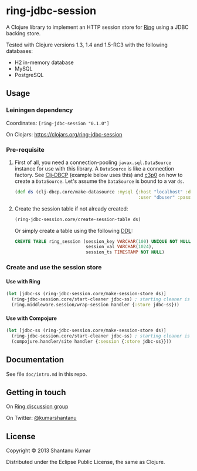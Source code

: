 # ring-jdbc-session

A Clojure library to implement an HTTP session store for
[Ring](https://github.com/ring-clojure/ring) using a JDBC backing store.

Tested with Clojure versions 1.3, 1.4 and 1.5-RC3 with the following databases:

* H2 in-memory database
* MySQL
* PostgreSQL

## Usage

### Leiningen dependency

Coordinates: `[ring-jdbc-session "0.1.0"]`

On Clojars: https://clojars.org/ring-jdbc-session

### Pre-requisite

1. First of all, you need a connection-pooling `javax.sql.DataSource` instance
for use with this library. A `DataSource` is like a connection factory. See
[Clj-DBCP](https://github.com/kumarshantanu/clj-dbcp) (example below uses this) and
[c3p0](http://clojure.github.com/java.jdbc/doc/clojure/java/jdbc/ConnectionPooling.html)
on how to create a `DataSource`. Let's assume the `DataSource` is bound to a var `ds`.

    ```clojure
    (def ds (clj-dbcp.core/make-datasource :mysql {:host "localhost" :database "abc"
                                                   :user "dbuser" :password "s3cr3t"}))
    ```

2. Create the session table if not already created:

    ```clojure
    (ring-jdbc-session.core/create-session-table ds)
    ```

    Or simply create a table using the following
    [DDL](http://en.wikipedia.org/wiki/Data_definition_language):

    ```sql
    CREATE TABLE ring_session (session_key VARCHAR(100) UNIQUE NOT NULL,
                               session_val VARCHAR(1024),
                               session_ts TIMESTAMP NOT NULL)
    ```

### Create and use the session store

#### Use with Ring

```clojure
(let [jdbc-ss (ring-jdbc-session.core/make-session-store ds)]
  (ring-jdbc-session.core/start-cleaner jdbc-ss) ; starting cleaner is optional
  (ring.middleware.session/wrap-session handler {:store jdbc-ss}))
```

#### Use with Compojure

```clojure
(let [jdbc-ss (ring-jdbc-session.core/make-session-store ds)]
  (ring-jdbc-session.core/start-cleaner jdbc-ss) ; starting cleaner is optional
  (compojure.handler/site handler {:session {:store jdbc-ss}}))
```

## Documentation

See file `doc/intro.md` in this repo.

## Getting in touch

On [Ring discussion group](https://groups.google.com/forum/?fromgroups=#!forum/ring-clojure)

On Twitter: [@kumarshantanu](https://twitter.com/kumarshantanu)

## License

Copyright © 2013 Shantanu Kumar

Distributed under the Eclipse Public License, the same as Clojure.
